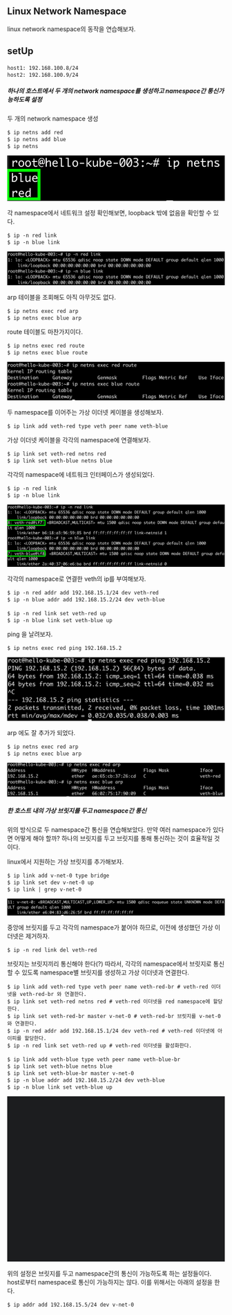 ## Linux Network Namespace
linux network namespace의 동작을 연습해보자.  

## setUp
~~~
host1: 192.168.100.8/24
host2: 192.168.100.9/24
~~~

##### 하나의 호스트에서 두 개의 network namespace를 생성하고 namespace간 통신가능하도록 설정
두 개의 network namespace 생성
~~~
$ ip netns add red
$ ip netns add blue
$ ip netns
~~~
![ipnetns](./img/ipnetns.png)

각 namespace에서 네트워크 설정 확인해보면, loopback 밖에 없음을 확인할 수 있다.
~~~
$ ip -n red link
$ ip -n blue link
~~~
![exercise 1](./img/exercise-1.png)

arp 테이블을 조회해도 아직 아무것도 없다.
~~~
$ ip netns exec red arp
$ ip netns exec blue arp
~~~

route 테이블도 마찬가지이다.
~~~
$ ip netns exec red route
$ ip netns exec blue route
~~~
![exercise 2](./img/exercise-2.png)

두 namespace를 이어주는 가상 이더넷 케이블을 생성해보자.
~~~
$ ip link add veth-red type veth peer name veth-blue
~~~ 

가상 이더넷 케이블을 각각의 namespace에 연결해보자.
~~~
$ ip link set veth-red netns red
$ ip link set veth-blue netns blue
~~~

각각의 namespace에 네트워크 인터페이스가 생성되었다.
~~~
$ ip -n red link
$ ip -n blue link
~~~
![exercise 3](./img/exercise-3.png)

각각의 namespace로 연결한 veth의 ip를 부여해보자.
~~~
$ ip -n red addr add 192.168.15.1/24 dev veth-red
$ ip -n blue addr add 192.168.15.2/24 dev veth-blue

$ ip -n red link set veth-red up
$ ip -n blue link set veth-blue up
~~~ 

ping 을 날려보자.
~~~
$ ip netns exec red ping 192.168.15.2
~~~
![exercise 4](./img/exercise-4.png)

arp 에도 잘 추가가 되었다.
~~~
$ ip netns exec red arp
$ ip netns exec blue arp
~~~
![exercise 5](./img/exercise-5.png)

##### 한 호스트 내의 가상 브릿지를 두고 namespace간 통신
위의 방식으로 두 namespace간 통신을 연습해보았다. 만약 여러 namespace가 있다면 어떻게 해야 할까?
하나의 브릿지를 두고 브릿지를 통해 통신하는 것이 효율적일 것이다.

linux에서 지원하는 가상 브릿지를 추가해보자.
~~~
$ ip link add v-net-0 type bridge
$ ip link set dev v-net-0 up
$ ip link | grep v-net-0
~~~
![exercise 6](./img/exercise-6.png)

중앙에 브릿지를 두고 각각의 namespace가 붙어야 하므로, 이전에 생성했던 가상 이더넷은 제거하자.
~~~
$ ip -n red link del veth-red
~~~

브릿지는 브릿지끼리 통신해야 한다(?)
따라서, 각각의 namespace에서 브릿지로 통신할 수 있도록 namespace별 브릿지를 생성하고 가상 이더넷과 연결한다.
~~~
$ ip link add veth-red type veth peer name veth-red-br # veth-red 이더넷을 veth-red-br 와 연결한다.
$ ip link set veth-red netns red # veth-red 이더넷을 red namespace에 할당한다.
$ ip link set veth-red-br master v-net-0 # veth-red-br 브릿지를 v-net-0 와 연결한다.
$ ip -n red addr add 192.168.15.1/24 dev veth-red # veth-red 이더넷에 아이피를 할당한다.
$ ip -n red link set veth-red up # veth-red 이더넷을 활성화한다.

$ ip link add veth-blue type veth peer name veth-blue-br
$ ip link set veth-blue netns blue
$ ip link set veth-blue-br master v-net-0
$ ip -n blue addr add 192.168.15.2/24 dev veth-blue
$ ip -n blue link set veth-blue up
~~~ 

![exercise 7](./img/exercise-7.png)

위의 설정은 브릿지를 두고 namespace간의 통신이 가능하도록 하는 설정들이다.
host로부터 namespace로 통신이 가능하지는 않다. 이를 위해서는 아래의 설정을 한다.

~~~
$ ip addr add 192.168.15.5/24 dev v-net-0
~~~